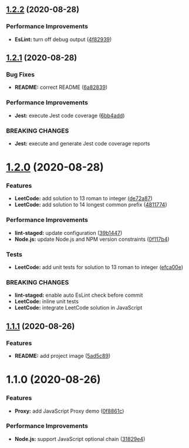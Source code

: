 ## [1.2.2](https://github.com/johnnymillergh/javascript-playground/compare/v1.2.1...v1.2.2) (2020-08-28)


### Performance Improvements

* **EsLint:** turn off debug output ([4f82939](https://github.com/johnnymillergh/javascript-playground/commit/4f829397eda4c46b5b37e5e89305aeda89b9d5b2))



## [1.2.1](https://github.com/johnnymillergh/javascript-playground/compare/v1.2.0...v1.2.1) (2020-08-28)


### Bug Fixes

* **README:** correct README ([6a82839](https://github.com/johnnymillergh/javascript-playground/commit/6a8283926324cb2c343cbeaf85eaf61baede516d))


### Performance Improvements

* **Jest:** execute Jest code coverage ([6bb4add](https://github.com/johnnymillergh/javascript-playground/commit/6bb4addec7ed07e867a4746ef5af9e576337ab84))


### BREAKING CHANGES

* **Jest:** execute and generate Jest code coverage reports



# [1.2.0](https://github.com/johnnymillergh/javascript-playground/compare/v1.1.1...v1.2.0) (2020-08-28)


### Features

* **LeetCode:** add solution to 13 roman to integer ([de72a87](https://github.com/johnnymillergh/javascript-playground/commit/de72a8747e52b74edafb16476b1d2f940ba64f56))
* **LeetCode:** add solution to 14 longest common prefix ([4811774](https://github.com/johnnymillergh/javascript-playground/commit/4811774ee1fa919b843737ccb0ff3901004a26d7))


### Performance Improvements

* **lint-staged:** update configuration ([39b1447](https://github.com/johnnymillergh/javascript-playground/commit/39b1447c0a0a470a5655fb8d11a69f5b1a22cfd3))
* **Node.js:** update Node.js and NPM version constraints ([0f117b4](https://github.com/johnnymillergh/javascript-playground/commit/0f117b4ae2b6b97f987c0a89ed336c4c82071084))


### Tests

* **LeetCode:** add unit tests for solution to 13 roman to integer ([efca00e](https://github.com/johnnymillergh/javascript-playground/commit/efca00ed2a4dcd7788ff7879d317ee5f89ac39e4))


### BREAKING CHANGES

* **lint-staged:** enable auto EsLint check before commit
* **LeetCode:** inline unit tests
* **LeetCode:** integrate LeetCode solution in JavaScript



## [1.1.1](https://github.com/johnnymillergh/javascript-playground/compare/v1.1.0...v1.1.1) (2020-08-26)


### Features

* **README:** add project image ([5ad5c89](https://github.com/johnnymillergh/javascript-playground/commit/5ad5c896116878e7797e4cce423d058a06d7076e))



# 1.1.0 (2020-08-26)


### Features

* **Proxy:** add JavaScript Proxy demo ([0f8861c](https://github.com/johnnymillergh/javascript-playground/commit/0f8861c91daad555aec7c8dfbbe5aa4747d3fd77))


### Performance Improvements

* **Node.js:** support JavaScript optional chain ([31829e4](https://github.com/johnnymillergh/javascript-playground/commit/31829e4c822a175c1499bb4865cc8f8bbb09acea))



